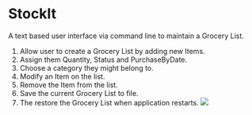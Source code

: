 # StockIt
A text based user interface via command line to maintain a Grocery List.
1. Allow user to create a Grocery List by adding new Items.
2. Assign them Quantity, Status and PurchaseByDate.
3. Choose a category they might belong to.
4. Modify an Item on the list.
5. Remove the Item from the list.
6. Save the current Grocery List to file.
7. The restore the Grocery List when application restarts.
![](path/to/StockIt_Class_Daigram.png)